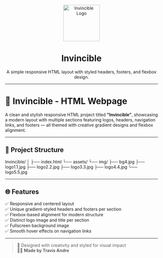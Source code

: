 <p align="center">
  <img src="assets/img/readme.logo.jpg" alt="Invincible Logo" width="120"/>
</p>

<h1 align="center">Invincible</h1>

<p align="center">
  A simple responsive HTML layout with styled headers, footers, and flexbox design.
</p>

---

# 💪 Invincible - HTML Webpage

A clean and stylish responsive HTML project titled **"Invincible"**, showcasing a modern layout with multiple sections featuring logos, headers, navigation links, and footers — all themed with creative gradient designs and flexbox alignment.

---

## 📁 Project Structure

Invincible/
│
├── index.html
└── assets/
└── img/
├── bg4.jpg
├── logo1.1.jpg
├── logo2.2.jpg
├── logo3.3.jpg
├── logo4.4.jpg
└── logo5.5.jpg

---

## 🌐 Features

✅ Responsive and centered layout  
✅ Unique gradient-styled headers and footers per section  
✅ Flexbox-based alignment for modern structure  
✅ Distinct logo image and title per section  
✅ Fullscreen background image  
✅ Smooth hover effects on navigation links  

---

> 🎨 Designed with creativity and styled for visual impact  
> 🧑‍💻 **Made by Travis Andre**
